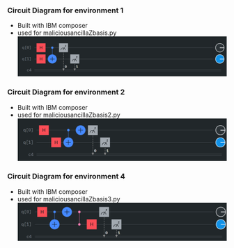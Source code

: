 ### Circuit Diagram for environment 1
- Built with IBM composer
- used for maliciousancillaZbasis.py
![alt text](environment1.png)

### Circuit Diagram for environment 2
- Built with IBM composer
- used for maliciousancillaZbasis2.py
![alt text](environment2.png)

### Circuit Diagram for environment 4
- Built with IBM composer
- used for maliciousancillaZbasis3.py
![alt text](environment4.png)